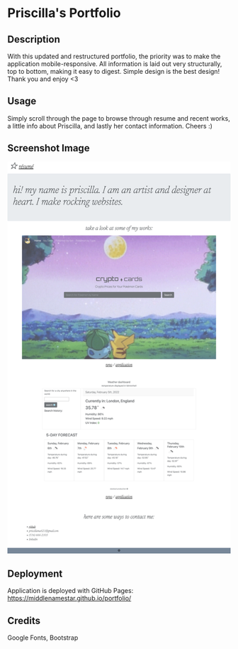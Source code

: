 # Priscilla's Portfolio

## Description

With this updated and restructured portfolio, the priority was to make the application mobile-responsive. All information is laid out very structurally, top to bottom, making it easy to digest. Simple design is the best design! Thank you and enjoy <3

## Usage

Simply scroll through the page to browse through resume and recent works, a little info about Priscilla, and lastly her contact information. Cheers :)

## Screenshot Image
![Portfolio includes a white background, black text, and images of landing pages.](/Assets/images/screenshot.png)

## Deployment

Application is deployed with GitHub Pages: https://middlenamestar.github.io/portfolio/

## Credits

Google Fonts, Bootstrap